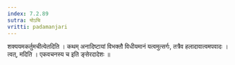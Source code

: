 ```yaml
---
index: 7.2.89
sutra: योऽचि
vritti: padamanjari
---
```


  शक्ययमकर्तुमचीत्येतदिति । कथम् अनादिष्टायां विभक्तौ विधीयमानं यत्वमुत्सर्गः, तत्रैव हलादावात्वमपवादः । त्वत्, मदिति । एकवचनस्य च इति ङ्सेरदादेशः ॥